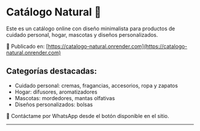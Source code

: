 # Catálogo Natural 🌿

Este es un catálogo online con diseño minimalista para productos de cuidado personal, hogar, mascotas y diseños personalizados.

🚀 Publicado en: [https://catalogo-natural.onrender.com](https://catalogo-natural.onrender.com)

## Categorías destacadas:
- Cuidado personal: cremas, fragancias, accesorios, ropa y zapatos
- Hogar: difusores, aromatizadores
- Mascotas: mordedores, mantas olfativas
- Diseños personalizados: bolsas

📱 Contáctame por WhatsApp desde el botón disponible en el sitio.

---
